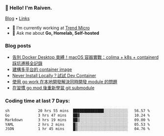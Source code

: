 <!-- ![Codewars](https://www.codewars.com/users/omegaatt36/badges/small) -->
### 👋 Hello! I'm Raiven.
[Blog](https://www.omegaatt.com) • [Links](https://link.omegaatt.com)

- 🔭 I’m currently working at [Trend Micro](https://www.trendmicro.com)
- 💬 Ask me about **Go, Homelab, Self-hosted**

### Blog posts
<!-- BLOG-POST-LIST:START -->
- [告別 Docker Desktop 束縛！macOS 容器實戰：colima + k8s + containerd 踩坑遷移全記錄](https://www.omegaatt.com/blogs/develop/2025/colima_docker_alternative_on_macos/)
- [建構多平台的 container image](https://www.omegaatt.com/blogs/develop/2025/building_multiple_platform_container_image/)
- [Never Install Locally？試試 Dev Container](https://www.omegaatt.com/blogs/develop/2025/dev_container/)
- [使用 go work 在本地開發解決同時開發 module 的問題](https://www.omegaatt.com/blogs/develop/2025/go_module_and_go_work/)
- [在習慣 go mod 後重新學習 git submodule](https://www.omegaatt.com/blogs/develop/2025/git_submodule_turorial/)
<!-- BLOG-POST-LIST:END -->

### Coding time at last 7 Days:
<!--START_SECTION:waka-->

```txt
sh             20 hrs 55 mins  ██████████████░░░░░░░░░░░   56.57 %
Go             3 hrs 47 mins   ██▓░░░░░░░░░░░░░░░░░░░░░░   10.24 %
Markdown       3 hrs 19 mins   ██▒░░░░░░░░░░░░░░░░░░░░░░   09.00 %
YAML           2 hrs 2 mins    █▒░░░░░░░░░░░░░░░░░░░░░░░   05.53 %
JSON           1 hr 45 mins    █▒░░░░░░░░░░░░░░░░░░░░░░░   04.76 %
```

<!--END_SECTION:waka-->
